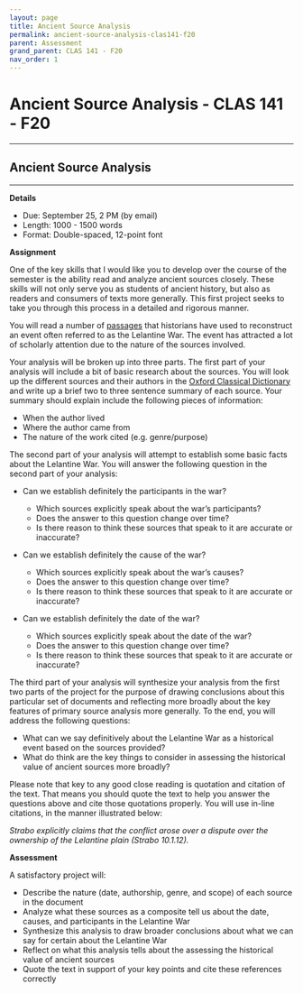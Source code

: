 ```yaml
---
layout: page
title: Ancient Source Analysis
permalink: ancient-source-analysis-clas141-f20
parent: Assessment
grand_parent: CLAS 141 - F20
nav_order: 1
---
```


# Ancient Source Analysis - CLAS 141 - F20

***

## Ancient Source Analysis

***

**Details**

- Due: September 25, 2 PM (by email)
- Length: 1000 - 1500 words
- Format: Double-spaced, 12-point font

**Assignment**

One of the key skills that I would like you to develop over the course of the semester is the ability read and analyze ancient sources closely. These skills will not only serve you as students of ancient history, but also as readers and consumers of texts more generally. This first project seeks to take you through this process in a detailed and rigorous manner.

You will read a number of [passages](https://drive.google.com/file/d/1OL8DTs27ZWk3j3xCKSy7jaIhKAiec5dm/view) that historians have used to reconstruct an event often referred to as the Lelantine War. The event has attracted a lot of scholarly attention due to the nature of the sources involved.

Your analysis will be broken up into three parts. The first part of your analysis will include a bit of basic research about the sources. You will look up the different sources and their authors in the [Oxford Classical Dictionary](https://drive.google.com/file/d/1OL8DTs27ZWk3j3xCKSy7jaIhKAiec5dm/view) and write up a brief two to three sentence summary of each source. Your summary should explain include the following pieces of information:

-	When the author lived
-	Where the author came from
-	The nature of the work cited (e.g. genre/purpose)

The second part of your analysis will attempt to establish some basic facts about the Lelantine War. You will answer the following question in the second part of your analysis:

- Can we establish definitely the participants in the war?
  - Which sources explicitly speak about the war’s participants?
  - Does the answer to this question change over time?
  - Is there reason to think these sources that speak to it are accurate or inaccurate?

- Can we establish definitely the cause of the war?
  - Which sources explicitly speak about the war’s causes?
  - Does the answer to this question change over time?
  - Is there reason to think these sources that speak to it are accurate or inaccurate?

- Can we establish definitely the date of the war?
  - Which sources explicitly speak about the date of the war?
  - Does the answer to this question change over time?
  - Is there reason to think these sources that speak to it are accurate or inaccurate?

The third part of your analysis will synthesize your analysis from the first two parts of the project for the purpose of drawing conclusions about this particular set of documents and reflecting more broadly about the key features of primary source analysis more generally. To the end, you will address the following questions:

- What can we say definitively about the Lelantine War as a historical event based on the sources provided?
- What do think are the key things to consider in assessing the historical value of ancient sources more broadly?

Please note that key to any good close reading is quotation and citation of the text. That means you should quote the text to help you answer the questions above and cite those quotations properly. You will use in-line citations, in the manner illustrated below:

*Strabo explicitly claims that the conflict arose over a dispute over the ownership of the Lelantine plain (Strabo 10.1.12).*

**Assessment**

A satisfactory project will:

- Describe the nature (date, authorship, genre, and scope) of each source in the document
- Analyze what these sources as a composite tell us about the date, causes, and participants in the Lelantine War
- Synthesize this analysis to draw broader conclusions about what we can say for certain about the Lelantine War
- Reflect on what this analysis tells about the assessing the historical value of ancient sources
- Quote the text in support of your key points and cite these references correctly
